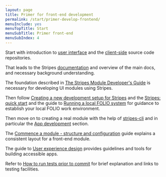 ```yaml
---
layout: page
title: Primer for front-end development
permalink: /start/primer-develop-frontend/
menuInclude: yes
menuTopTitle: Start
menuSubTitle: Primer front-end
menuSubIndex: 4
---
```


Start with introduction to [user interface](/guides/#user-interface)
and the [client-side](/source-code/#client-side) source code repositories.

That leads to the Stripes [documentation](https://github.com/folio-org/stripes/blob/master/README.md) and overview of the main docs, and necessary background understanding.

The foundation described in
[The Stripes Module Developer's Guide](https://github.com/folio-org/stripes/blob/master/doc/dev-guide.md) is necessary for developing UI modules using Stripes.

Then follow [Creating a new development setup for Stripes](https://github.com/folio-org/stripes/blob/master/doc/new-development-setup.md) and the [Stripes: quick start](https://github.com/folio-org/stripes/blob/master/doc/quick-start.md) and the guide to [Running a local FOLIO system](/guides/run-local-folio/) for guidance to establish your local FOLIO work environment.

Then move on to creating a real module with the help of [stripes-cli](https://github.com/folio-org/stripes-cli)
and in particular the [App development](https://github.com/folio-org/stripes-cli/blob/master/doc/user-guide.md#app-development) section.

The [Commence a module - structure and configuration](/guides/commence-a-module/) guide explains a consistent layout for a front-end module.

The guide to [User experience design](/guides/user-experience-design/) provides guidelines and tools for building accessible apps.

Refer to [How to run tests prior to commit](/faqs/how-to-test-prior-to-commit/) for brief explanation and links to testing facilities.
